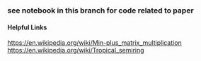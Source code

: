 ### see notebook in this branch for code related to paper


#### Helpful Links
https://en.wikipedia.org/wiki/Min-plus_matrix_multiplication
https://en.wikipedia.org/wiki/Tropical_semiring
